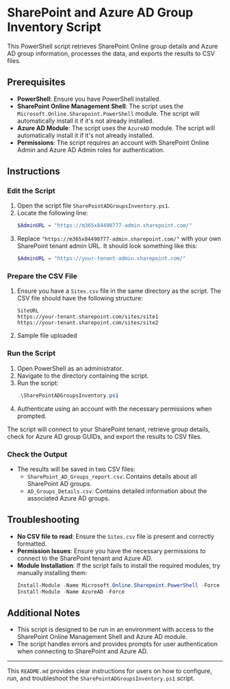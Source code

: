 # SharePoint and Azure AD Group Inventory Script

This PowerShell script retrieves SharePoint Online group details and Azure AD group information, processes the data, and exports the results to CSV files.

## Prerequisites

- **PowerShell**: Ensure you have PowerShell installed.
- **SharePoint Online Management Shell**: The script uses the `Microsoft.Online.Sharepoint.PowerShell` module. The script will automatically install it if it's not already installed.
- **Azure AD Module**: The script uses the `AzureAD` module. The script will automatically install it if it's not already installed.
- **Permissions**: The script requires an account with SharePoint Online Admin and Azure AD Admin roles for authentication.

## Instructions

### Edit the Script

1. Open the script file `SharePointADGroupsInventory.ps1`.
2. Locate the following line:
   ```powershell
   $AdminURL = "https://m365x84490777-admin.sharepoint.com/"
   ```
3. Replace `"https://m365x84490777-admin.sharepoint.com/"` with your own SharePoint tenant admin URL. It should look something like this:
   ```powershell
   $AdminURL = "https://your-tenant-admin.sharepoint.com/"
   ```

### Prepare the CSV File

1. Ensure you have a `Sites.csv` file in the same directory as the script. The CSV file should have the following structure:
   ```plaintext
   SiteURL
   https://your-tenant.sharepoint.com/sites/site1
   https://your-tenant.sharepoint.com/sites/site2
   ```
2. Sample file uploaded
   
### Run the Script

1. Open PowerShell as an administrator.
2. Navigate to the directory containing the script.
3. Run the script:
   ```powershell
   .\SharePointADGroupsInventory.ps1
   ```
4. Authenticate using an account with the necessary permissions when prompted.

The script will connect to your SharePoint tenant, retrieve group details, check for Azure AD group GUIDs, and export the results to CSV files.

### Check the Output

- The results will be saved in two CSV files:
  - `SharePoint_AD_Groups_report.csv`: Contains details about all SharePoint AD groups.
  - `AD_Groups_Details.csv`: Contains detailed information about the associated Azure AD groups.

## Troubleshooting

- **No CSV file to read**: Ensure the `Sites.csv` file is present and correctly formatted.
- **Permission Issues**: Ensure you have the necessary permissions to connect to the SharePoint tenant and Azure AD.
- **Module Installation**: If the script fails to install the required modules, try manually installing them:
  ```powershell
  Install-Module -Name Microsoft.Online.Sharepoint.PowerShell -Force
  Install-Module -Name AzureAD -Force
  ```

## Additional Notes

- This script is designed to be run in an environment with access to the SharePoint Online Management Shell and Azure AD module.
- The script handles errors and provides prompts for user authentication when connecting to SharePoint and Azure AD.

---

This `README.md` provides clear instructions for users on how to configure, run, and troubleshoot the `SharePointADGroupsInventory.ps1` script.
